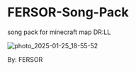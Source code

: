 # FERSOR-Song-Pack
song pack for minecraft map DR:LL



![photo_2025-01-25_18-55-52](https://github.com/user-attachments/assets/4a3c122e-5779-47c1-8f7d-542b3a3aef32)

By: FERSOR
